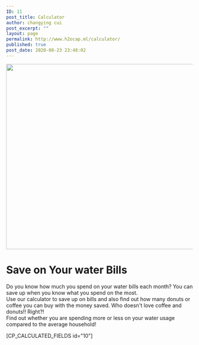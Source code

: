 ```yaml
---
ID: 11
post_title: Calculator
author: changying cui
post_excerpt: ""
layout: page
permalink: http://www.h2ocap.ml/calculator/
published: true
post_date: 2020-08-23 23:48:02
---
```

<img width="750" height="500" src="https://www.h2ocap.ml/wp-content/uploads/2020/09/WhatsApp-Image-2020-09-07-at-7.19.04-PM-1024x682.jpeg" alt="" loading="lazy" srcset="https://www.h2ocap.ml/wp-content/uploads/2020/09/WhatsApp-Image-2020-09-07-at-7.19.04-PM-1024x682.jpeg 1024w, https://www.h2ocap.ml/wp-content/uploads/2020/09/WhatsApp-Image-2020-09-07-at-7.19.04-PM-300x200.jpeg 300w, https://www.h2ocap.ml/wp-content/uploads/2020/09/WhatsApp-Image-2020-09-07-at-7.19.04-PM-768x512.jpeg 768w, https://www.h2ocap.ml/wp-content/uploads/2020/09/WhatsApp-Image-2020-09-07-at-7.19.04-PM-1536x1023.jpeg 1536w, https://www.h2ocap.ml/wp-content/uploads/2020/09/WhatsApp-Image-2020-09-07-at-7.19.04-PM.jpeg 1600w" sizes="(max-width: 750px) 100vw, 750px" />											
		<p><!--themify_builder_static--></p><h1>Save on Your water Bills</h1><p>Do you know how much you spend on your water bills each month? You can save up when you know what you spend on the most.<br />Use our calculator to save up on bills and also find out how many donuts or coffee you can buy with the money saved. Who doesn't love coffee and donuts!! Right?!<br />Find out whether you are spending more or less on your water usage compared to the average household!</p><p><!--/themify_builder_static--></p>[CP_CALCULATED_FIELDS id="10"]